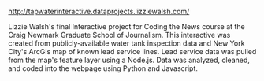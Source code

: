 http://tapwaterinteractive.dataprojects.lizziewalsh.com/

Lizzie Walsh's final Interactive project for Coding the News course at the Craig Newmark Graduate School of Journalism. This interactive was created from publicly-available water tank inspection data and New York City's ArcGis map of known lead service lines. Lead service data was pulled from the map's feature layer using a Node.js. Data was analyzed, cleaned, and coded into the webpage using Python and Javascript.
